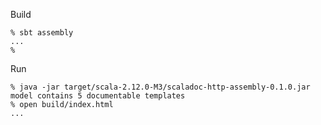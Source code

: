 Build

```
% sbt assembly
...
%
```

Run
```
% java -jar target/scala-2.12.0-M3/scaladoc-http-assembly-0.1.0.jar
model contains 5 documentable templates
% open build/index.html
...
```
